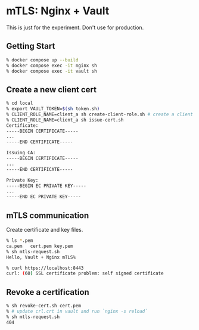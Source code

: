 # mTLS: Nginx + Vault

This is just for the experiment.
Don't use for production.

## Getting Start

```sh
% docker compose up --build
% docker compose exec -it nginx sh
% docker compose exec -it vault sh
```

## Create a new client cert

```sh
% cd local
% export VAULT_TOKEN=$(sh token.sh)
% CLIENT_ROLE_NAME=client_a sh create-client-role.sh # create a client
% CLIENT_ROLE_NAME=client_a sh issue-cert.sh
Certificate:
-----BEGIN CERTIFICATE-----
...
-----END CERTIFICATE-----

Issuing CA:
-----BEGIN CERTIFICATE-----
...
-----END CERTIFICATE-----

Private Key:
-----BEGIN EC PRIVATE KEY-----
...
-----END EC PRIVATE KEY-----
```

## mTLS communication

Create certificate and key files.

```sh
% ls *.pem
ca.pem   cert.pem key.pem
% sh mtls-request.sh
Hello, Vault + Nginx mTLS%

% curl https://localhost:8443
curl: (60) SSL certificate problem: self signed certificate
```

## Revoke a certification

```sh
% sh revoke-cert.sh cert.pem
% # update crl.crt in vault and run `nginx -s reload`
% sh mtls-request.sh
404
```
